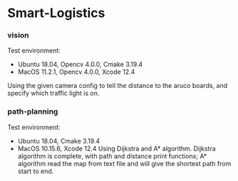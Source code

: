 # Smart-Logistics
### vision
Test environment: 
- Ubuntu 18.04, Opencv 4.0.0, Cmake 3.19.4
- MacOS 11.2.1, Opencv 4.0.0, Xcode 12.4

Using the given camera config to tell the distance to the aruco boards, and specify which traffic light is on.
### path-planning
Test environment:
- Ubuntu 18.04, Cmake 3.19.4
- MacOS 10.15.6, Xcode 12.4
Using Dijkstra and A* algorithm. Dijkstra algorithm is complete, with path and distance print functions; A* algorithm read the map from text file and will give the shortest path from start to end.
